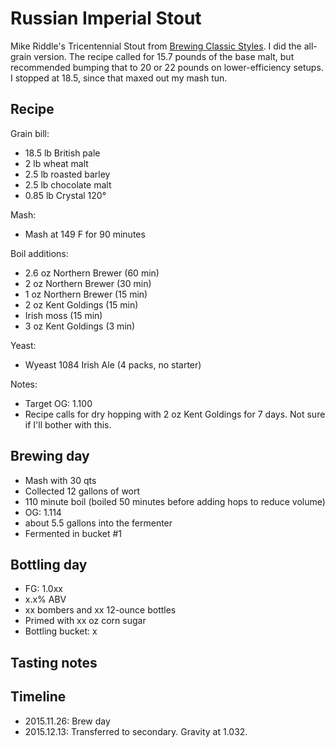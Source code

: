 # Russian Imperial Stout
Mike Riddle's Tricentennial Stout from [Brewing Classic Styles](http://www.amazon.com/Brewing-Classic-Styles-Winning-Recipes-ebook/dp/B002C1AJX8). I did the all-grain version. The recipe called for 15.7 pounds of the base malt, but recommended bumping that to 20 or 22 pounds on lower-efficiency setups. I stopped at 18.5, since that maxed out my mash tun.

## Recipe
Grain bill:
* 18.5 lb British pale
* 2 lb wheat malt
* 2.5 lb roasted barley
* 2.5 lb chocolate malt
* 0.85 lb Crystal 120°

Mash:
* Mash at 149 F for 90 minutes

Boil additions:
* 2.6 oz Northern Brewer (60 min)
* 2 oz Northern Brewer (30 min)
* 1 oz Northern Brewer (15 min)
* 2 oz Kent Goldings (15 min)
* Irish moss (15 min)
* 3 oz Kent Goldings (3 min)

Yeast:
* Wyeast 1084 Irish Ale (4 packs, no starter)

Notes:
* Target OG: 1.100
* Recipe calls for dry hopping with 2 oz Kent Goldings for 7 days. Not sure if I'll bother with this.

## Brewing day
* Mash with 30 qts
* Collected 12 gallons of wort
* 110 minute boil (boiled 50 minutes before adding hops to reduce volume)
* OG: 1.114
* about 5.5 gallons into the fermenter
* Fermented in bucket #1

## Bottling day
* FG: 1.0xx
* x.x% ABV
* xx bombers and xx 12-ounce bottles
* Primed with xx oz corn sugar
* Bottling bucket: x

## Tasting notes

## Timeline
* 2015.11.26: Brew day
* 2015.12.13: Transferred to secondary. Gravity at 1.032.
